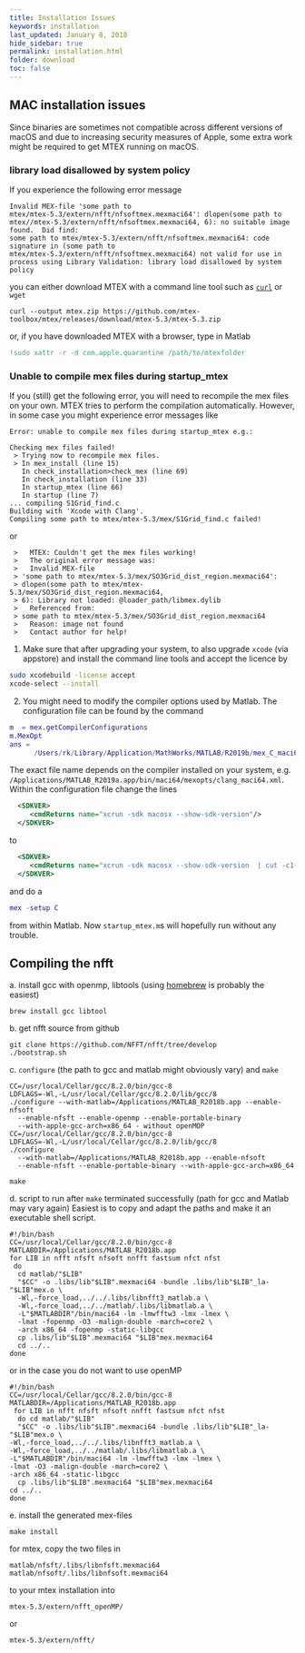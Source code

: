 ```yaml
---
title: Installation Issues
keywords: installation
last_updated: January 8, 2018
hide_sidebar: true
permalink: installation.html
folder: download
toc: false
---
```


## MAC installation issues ##

Since binaries are sometimes not compatible across different versions of
macOS and due to increasing security measures of Apple, some extra work might be
required to get MTEX running on macOS.

### library load disallowed by system policy ###

If you experience the following error message

```
Invalid MEX-file 'some path to
mtex/mtex-5.3/extern/nfft/nfsoftmex.mexmaci64': dlopen(some path to
mtex//mtex-5.3/extern/nfft/nfsoftmex.mexmaci64, 6): no suitable image
found.  Did find:
some path to mtex/mtex-5.3/extern/nfft/nfsoftmex.mexmaci64: code
signature in (some path to
mtex/mtex-5.3/extern/nfft/nfsoftmex.mexmaci64) not valid for use in
process using Library Validation: library load disallowed by system policy
```

you can either download MTEX with a command line tool such as
[```curl```](https://www.youtube.com/watch?v=6pyVl3GdSuU) or ```wget```
```
curl --output mtex.zip https://github.com/mtex-toolbox/mtex/releases/download/mtex-5.3/mtex-5.3.zip
```
or, if you have downloaded MTEX with a browser, type in Matlab

``` matlab
!sudo xattr -r -d com.apple.quarantine /path/to/mtexfolder
```

### Unable to compile mex files during startup_mtex ###

If you (still) get the following error, you will need to recompile the mex files
on your own. MTEX tries to perform the compilation automatically. However, in
some case you might experience error messages like

```
Error: unable to compile mex files during startup_mtex e.g.:

Checking mex files failed!
 > Trying now to recompile mex files.
 > In mex_install (line 15)
   In check_installation>check_mex (line 69)
   In check_installation (line 33)
   In startup_mtex (line 66)
   In startup (line 7)
... compiling S1Grid_find.c
Building with 'Xcode with Clang'.
Compiling some path to mtex/mtex-5.3/mex/S1Grid_find.c failed!
```
or
```
 >   MTEX: Couldn't get the mex files working!
 >   The original error message was:
 >   Invalid MEX-file
 > 'some path to mtex/mtex-5.3/mex/SO3Grid_dist_region.mexmaci64':
 > dlopen(some path to mtex/mtex-5.3/mex/SO3Grid_dist_region.mexmaci64,
 > 6): Library not loaded: @loader_path/libmex.dylib
 >   Referenced from:
 > some path to mtex/mtex-5.3/mex/SO3Grid_dist_region.mexmaci64
 >   Reason: image not found
 >   Contact author for help!
```

1. Make sure that after upgrading your system, to also upgrade ```xcode```
 (via appstore) and install the command line tools and accept the licence by
``` bash
sudo xcodebuild -license accept
xcode-select --install
```
2. You might need to modify the compiler options used by Matlab. The configuration file can be found by the command
``` matlab
m  = mex.getCompilerConfigurations
m.MexOpt
ans =
      /Users/rk/Library/Application/MathWorks/MATLAB/R2019b/mex_C_maci64.xml
```
The exact file name depends on the compiler installed on your system, e.g. ```/Applications/MATLAB_R2019a.app/bin/maci64/mexopts/clang_maci64.xml```.
Within the configuration file change the lines
``` xml
  <SDKVER>
     <cmdReturns name="xcrun -sdk macosx --show-sdk-version"/>
  </SDKVER>
```
to
``` xml
  <SDKVER>
     <cmdReturns name="xcrun -sdk macosx --show-sdk-version  | cut -c1-5"/>
  </SDKVER>
```
and do a
``` matlab
mex -setup C
```
from within Matlab. Now ```startup_mtex.m```s will hopefully run without any trouble.

## Compiling the nfft ##

a. install gcc with openmp, libtools (using [homebrew](https://brew.sh/) is probably the easiest)
```
brew install gcc libtool
```
b. get nfft source from github
```
git clone https://github.com/NFFT/nfft/tree/develop
./bootstrap.sh
```
c. `configure` (the path to gcc and matlab might obviously vary) and `make`
```
CC=/usr/local/Cellar/gcc/8.2.0/bin/gcc-8
LDFLAGS=-Wl,-L/usr/local/Cellar/gcc/8.2.0/lib/gcc/8
./configure --with-matlab=/Applications/MATLAB_R2018b.app --enable-nfsoft
  --enable-nfsft --enable-openmp --enable-portable-binary
  --with-apple-gcc-arch=x86_64 - without openMOP
CC=/usr/local/Cellar/gcc/8.2.0/bin/gcc-8
LDFLAGS=-Wl,-L/usr/local/Cellar/gcc/8.2.0/lib/gcc/8
./configure
  --with-matlab=/Applications/MATLAB_R2018b.app --enable-nfsoft
  --enable-nfsft --enable-portable-binary --with-apple-gcc-arch=x86_64
  
make
```

d. script to run after `make` terminated successfully (path for gcc and Matlab may vary again)
Easiest is to copy and adapt the paths and make it an executable shell script. 
```
#!/bin/bash
CC=/usr/local/Cellar/gcc/8.2.0/bin/gcc-8
MATLABDIR=/Applications/MATLAB_R2018b.app
for LIB in nfft nfsft nfsoft nnfft fastsum nfct nfst
 do
  cd matlab/"$LIB"
  "$CC" -o .libs/lib"$LIB".mexmaci64 -bundle .libs/lib"$LIB"_la-"$LIB"mex.o \
  -Wl,-force_load,../../.libs/libnfft3_matlab.a \
  -Wl,-force_load,../../matlab/.libs/libmatlab.a \
  -L"$MATLABDIR"/bin/maci64 -lm -lmwfftw3 -lmx -lmex \ 
  -lmat -fopenmp -O3 -malign-double -march=core2 \
  -arch x86_64 -fopenmp -static-libgcc
  cp .libs/lib"$LIB".mexmaci64 "$LIB"mex.mexmaci64
  cd ../.. 
done
```
or in the case you do not want to use openMP
```
#!/bin/bash
CC=/usr/local/Cellar/gcc/8.2.0/bin/gcc-8
MATLABDIR=/Applications/MATLAB_R2018b.app
 for LIB in nfft nfsft nfsoft nnfft fastsum nfct nfst 
  do cd matlab/"$LIB"
  "$CC" -o .libs/lib"$LIB".mexmaci64 -bundle .libs/lib"$LIB"_la-"$LIB"mex.o \
-Wl,-force_load,../../.libs/libnfft3_matlab.a \
-Wl,-force_load,../../matlab/.libs/libmatlab.a \
-L"$MATLABDIR"/bin/maci64 -lm -lmwfftw3 -lmx -lmex \
-lmat -O3 -malign-double -march=core2 \
-arch x86_64 -static-libgcc
  cp .libs/lib"$LIB".mexmaci64 "$LIB"mex.mexmaci64
cd ../..
done
```
e. install the generated mex-files
```
make install 
```
for mtex, copy the two files in
```
matlab/nfsft/.libs/libnfsft.mexmaci64 
matlab/nfsoft/.libs/libnfsoft.mexmaci64
```
to your mtex installation into
```
mtex-5.3/extern/nfft_openMP/
```
or
```
mtex-5.3/extern/nfft/
```

